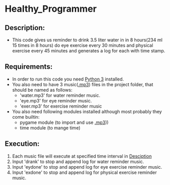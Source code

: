 # Healthy_Programmer
## Description:
- This code gives us reminder to drink 3.5 liter water in in 8 hours(234 ml 15 times in 8 hours) do eye exercise every 30 minutes and physical exercise every 45 minutes and generates a log for each with time stamp.
## Requirements:
- In order to run this code you need [Python 3](https://www.python.org/) installed.
- You also need to have 3 music([.mp3](https://en.wikipedia.org/wiki/MP3)) files in the project folder, that should be named as follows:
  - 'water.mp3' for water reminder music.
  - 'eye.mp3' for eye reminder music.
  - 'exer.mp3' for exercise reminder music
- You also need following modules installed although most probably they come builtin:
  - pygame module (to import and use [.mp3](https://en.wikipedia.org/wiki/MP3)))
  - time module (to mange time)
## Execution:
1. Each music file will execute at specified time interval in [Desciption](https://github.com/ahmadabdullah407/Healthy_Programmer/blob/main/README.md#description)
2. Input 'drank' to stop and append log for water reminder music.
3. Input 'eydone' to stop and append log for eye exercise reminder music.
4. Input 'exdone' to stop and append log for physical exercise reminder music.
